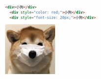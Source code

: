 ```html
<div>小狗</div>
  <div style="color: red;">小狗</div>
  <div style="font-size: 20px;">小狗</div>
```

<img src="./123.jpg" style="zoom:25%;" />
